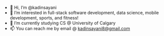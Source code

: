 - 👋 Hi, I’m @kadinsayani
- 👀 I’m interested in full-stack software development, data science, mobile development, sports, and fitness!
- 🌱 I’m currently studying CS @ University of Calgary
- 📫 You can reach me by email @ kadinsayani8@gmail.com

<!---
kadinsayani/kadinsayani is a ✨ special ✨ repository because its `README.md` (this file) appears on your GitHub profile.
You can click the Preview link to take a look at your changes.
--->
